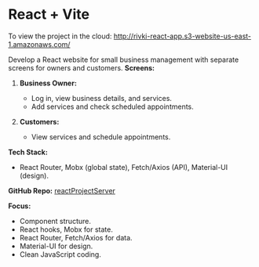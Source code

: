 # React + Vite
To view the project in the cloud: http://rivki-react-app.s3-website-us-east-1.amazonaws.com/

Develop a React website for small business management with separate screens for owners and customers.
**Screens:**
1. **Business Owner:**
   - Log in, view business details, and services.
   - Add services and check scheduled appointments.

2. **Customers:**
   - View services and schedule appointments.

**Tech Stack:**
- React Router, Mobx (global state), Fetch/Axios (API), Material-UI (design).

**GitHub Repo:**
[reactProjectServer](https://github.com/nechamaLearn/reactProjectServer)

**Focus:**
- Component structure.
- React hooks, Mobx for state.
- React Router, Fetch/Axios for data.
- Material-UI for design.
- Clean JavaScript coding.
